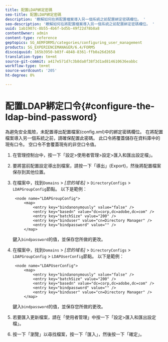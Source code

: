 ```yaml
---
title: 配置LDAP綁定密碼
seo-title: 配置LDAP綁定密碼
description: '瞭解如何在將配置檔案導入另一個系統之前配置綁定密碼欄位。 '
seo-description: '瞭解如何在將配置檔案導入另一個系統之前配置綁定密碼欄位。 '
uuid: 1ab1907c-8b55-4b6f-bd5b-49f22d78b8a8
contentOwner: admin
content-type: reference
geptopics: SG_AEMFORMS/categories/configuring_user_management
products: SG_EXPERIENCEMANAGER/6.4/FORMS
discoiquuid: 165b3950-b03f-4848-8361-ffb0a26d2658
translation-type: tm+mt
source-git-commit: a417e571d7c3b8da8f38f3d1ad814610636eabbc
workflow-type: tm+mt
source-wordcount: '205'
ht-degree: 0%

---
```



# 配置LDAP綁定口令{#configure-the-ldap-bind-password}

為避免安全風險，未配置導出配置檔案(config.xml)中的綁定密碼欄位。 在將配置檔案導入另一個系統之前，請確保配置此密碼。 此口令將覆蓋儲存在資料庫中的現有口令。 空口令不會覆蓋現有的非空口令值。

1. 在管理控制台中，按一下「設定>使用者管理>設定>匯入和匯出設定檔」。
1. 要將當前配置設定導出到檔案，請按一下「導出」(Export)，然後將配置檔案保存到其他位置。
1. 在檔案中，找到`Domains` > *[您的域名]* > `DirectoryConfigs` > `LDAPGroupConfig`節點。 以下是範例：

   ```as3
    <node name="LDAPGroupConfig"> 
        <map> 
            <entry key="bindanonymously" value="false" />  
            <entry key="basedn" value="dc=corp,dc=adobe,dc=com" />  
            <entry key="batchSize" value="200" />  
            <entry key="binduser" value="cn=Directory Manager" />  
            <entry key="bindpassword" value="" /> 
        </map>
   ```

   鍵入`bindpassword`的值，並保存您所做的更改。

1. 在檔案中，找到`Domains` > *[您的域名]* > `DirectoryConfigs` > `LDAPGroupConfig` > `LDAPUserConfig`節點。 以下是範例：

   ```as3
    <node name="LDAPUserConfig"> 
        <map> 
            <entry key="bindanonymously" value="false" />  
            <entry key="batchSize" value="200" />  
            <entry key="basedn" value="dc=corp,dc=adobe,dc=com" />  
            <entry key="bindpassword" value="" /> 
            <entry key="binduser" value="cn=Directory Manager" />  
        </map>
   ```

   鍵入`bindpassword`的值，並保存您所做的更改。

1. 若要匯入更新檔案，請在「使用者管理」中按一下「設定>匯入和匯出設定檔」。
1. 按一下「瀏覽」以尋找檔案，按一下「匯入」，然後按一下「確定」。

